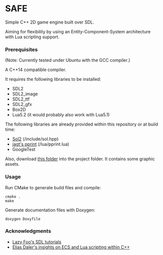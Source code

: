 # SAFE 

Simple C++ 2D game engine built over SDL.

Aiming for flexibility by using an Entity-Component-System architecture with Lua scripting support.

### Prerequisites

(Note: Currently tested under Ubuntu with the GCC compiler.)

A C++14 compatible compiler.

It requires the following libraries to be installed:

 - SDL2
 - SDL2_image
 - SDL2_ttf
 - SDL2_gfx
 - Box2D
 - Lua5.2 (it would probably also work with Lua5.1)
 
The following libraries are already provided within this repository or at build time:

 - [Sol2](https://github.com/ThePhD/sol2) (/include/sol.hpp)
 - [jagt's pprint](https://github.com/jagt/pprint.lua) (/lua/pprint.lua)
 - GoogleTest
 
Also, download [this folder](https://www.dropbox.com/sh/7dvd05e6xlt1t14/AABFb1CHoQ_S2wz9L4k3wsyMa?dl=0) into the project folder. It contains some graphic assets.

### Usage


Run CMake to generate build files and compile:

```
cmake .
make
```

Generate documentation files with Doxygen:

```
doxygen Doxyfile
```

### Acknowledgments
 
- [Lazy Foo's SDL tutorials](http://lazyfoo.net/SDL_tutorials/)
- [Elias Daler's insights on ECS and Lua scripting within C++](https://eliasdaler.github.io/)
 
